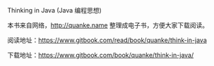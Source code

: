 Thinking in Java (Java 编程思想)

本书来自网络，http://quanke.name 整理成电子书，方便大家下载阅读。

阅读地址：https://www.gitbook.com/read/book/quanke/think-in-java

下载地址：https://www.gitbook.com/book/quanke/think-in-java/